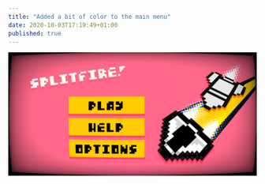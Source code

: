 ```yaml
---
title: "Added a bit of color to the main menu"
date: 2020-10-03T17:19:49+01:00
published: true
---
```


![main-menu](./images/main-menu.jpg)
